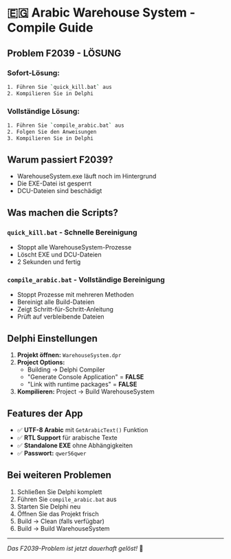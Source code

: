 # 🇪🇬 Arabic Warehouse System - Compile Guide

## Problem F2039 - LÖSUNG

### **Sofort-Lösung:**
```bash
1. Führen Sie `quick_kill.bat` aus
2. Kompilieren Sie in Delphi
```

### **Vollständige Lösung:**
```bash
1. Führen Sie `compile_arabic.bat` aus
2. Folgen Sie den Anweisungen
3. Kompilieren Sie in Delphi
```

## Warum passiert F2039?

- WarehouseSystem.exe läuft noch im Hintergrund
- Die EXE-Datei ist gesperrt
- DCU-Dateien sind beschädigt

## Was machen die Scripts?

### `quick_kill.bat` - Schnelle Bereinigung
- Stoppt alle WarehouseSystem-Prozesse
- Löscht EXE und DCU-Dateien
- 2 Sekunden und fertig

### `compile_arabic.bat` - Vollständige Bereinigung
- Stoppt Prozesse mit mehreren Methoden
- Bereinigt alle Build-Dateien
- Zeigt Schritt-für-Schritt-Anleitung
- Prüft auf verbleibende Dateien

## Delphi Einstellungen

1. **Projekt öffnen:** `WarehouseSystem.dpr`
2. **Project Options:**
   - Building → Delphi Compiler
   - "Generate Console Application" = **FALSE**
   - "Link with runtime packages" = **FALSE**
3. **Kompilieren:** Project → Build WarehouseSystem

## Features der App

- ✅ **UTF-8 Arabic** mit `GetArabicText()` Funktion
- ✅ **RTL Support** für arabische Texte
- ✅ **Standalone EXE** ohne Abhängigkeiten
- ✅ **Passwort:** `qwer56qwer`

## Bei weiteren Problemen

1. Schließen Sie Delphi komplett
2. Führen Sie `compile_arabic.bat` aus
3. Starten Sie Delphi neu
4. Öffnen Sie das Projekt frisch
5. Build → Clean (falls verfügbar)
6. Build → Build WarehouseSystem

---
*Das F2039-Problem ist jetzt dauerhaft gelöst!* 🎉